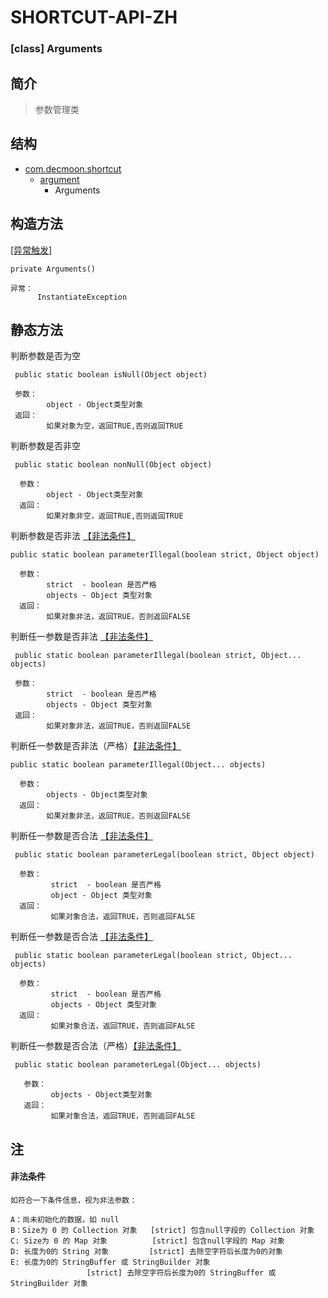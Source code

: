 # SHORTCUT-API-ZH

### [class] Arguments


简介
-
> 参数管理类

结构
-
+ [com.decmoon.shortcut](API-zh.md)
    + [argument](package-argument-zh.md)
        + Arguments

构造方法
-
[[异常触发]](exception-InstantiateException-zh.md)
````
private Arguments()

异常：
      InstantiateException
````
静态方法
-
判断参数是否为空
````
 public static boolean isNull(Object object)
 
 参数：
        object - Object类型对象
 返回：
        如果对象为空，返回TRUE,否则返回TRUE
````
判断参数是否非空
```` 
 public static boolean nonNull(Object object)
 
  参数：
        object - Object类型对象
  返回：
        如果对象非空，返回TRUE,否则返回TRUE
````

判断参数是否非法 [【非法条件】](#非法条件)
```` 
public static boolean parameterIllegal(boolean strict, Object object) 

  参数：
        strict  - boolean 是否严格
        objects - Object 类型对象
  返回：
        如果对象非法，返回TRUE，否则返回FALSE
````
判断任一参数是否非法 [【非法条件】](#非法条件)
```` 
 public static boolean parameterIllegal(boolean strict, Object... objects)
 
 参数：
        strict  - boolean 是否严格
        objects - Object 类型对象
 返回：
        如果对象非法，返回TRUE，否则返回FALSE
````

判断任一参数是否非法（严格）[【非法条件】](#非法条件)
```` 
public static boolean parameterIllegal(Object... objects)

  参数：
        objects - Object类型对象
  返回：
        如果对象非法，返回TRUE，否则返回FALSE
````

判断任一参数是否合法 [【非法条件】](#非法条件)
```` 
 public static boolean parameterLegal(boolean strict, Object object)
 
  参数：
         strict  - boolean 是否严格
         object - Object 类型对象
  返回：
         如果对象合法，返回TRUE，否则返回FALSE
````
判断任一参数是否合法 [【非法条件】](#非法条件)
```` 
 public static boolean parameterLegal(boolean strict, Object... objects)
 
  参数：
         strict  - boolean 是否严格
         objects - Object 类型对象
  返回：
         如果对象合法，返回TRUE，否则返回FALSE
````

判断任一参数是否合法（严格）[【非法条件】](#非法条件)
```` 
 public static boolean parameterLegal(Object... objects)
 
   参数：
         objects - Object类型对象
   返回：
         如果对象合法，返回TRUE，否则返回FALSE
````


注
-
#### 非法条件
````
如符合一下条件信息，视为非法参数：

A：尚未初始化的数据，如 null
B：Size为 0 的 Collection 对象   [strict] 包含null字段的 Collection 对象
C: Size为 0 的 Map 对象          [strict] 包含null字段的 Map 对象
D: 长度为0的 String 对象         [strict] 去除空字符后长度为0的对象
E: 长度为0的 StringBuffer 或 StringBuilder 对象
                 [strict] 去除空字符后长度为0的 StringBuffer 或 StringBuilder 对象


````



